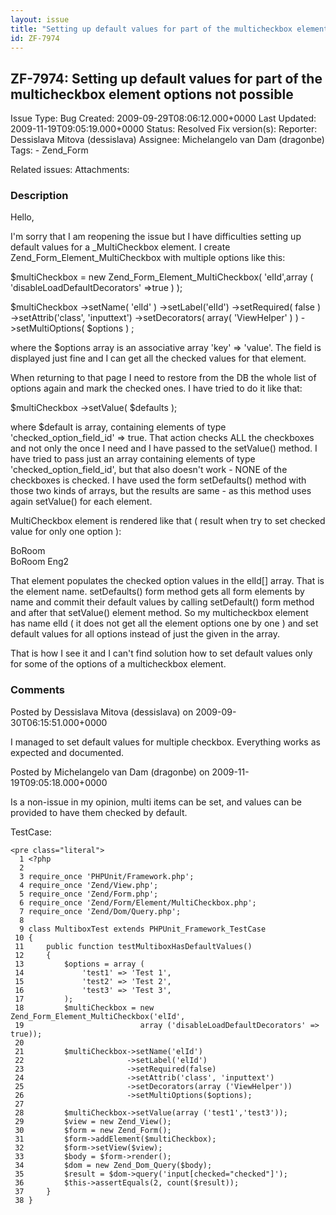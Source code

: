 ```yaml
---
layout: issue
title: "Setting up default values for part of the multicheckbox element options not possible"
id: ZF-7974
---
```


ZF-7974: Setting up default values for part of the multicheckbox element options not possible
---------------------------------------------------------------------------------------------

 Issue Type: Bug Created: 2009-09-29T08:06:12.000+0000 Last Updated: 2009-11-19T09:05:19.000+0000 Status: Resolved Fix version(s): 
 Reporter:  Dessislava Mitova (dessislava)  Assignee:  Michelangelo van Dam (dragonbe)  Tags: - Zend\_Form
 
 Related issues: 
 Attachments: 
### Description

Hello,

I'm sorry that I am reopening the issue but I have difficulties setting up default values for a \_MultiCheckbox element. I create Zend\_Form\_Element\_MultiCheckbox with multiple options like this:

$multiCheckbox = new Zend\_Form\_Element\_MultiCheckbox( 'elId',array ( 'disableLoadDefaultDecorators' =>true ) );

$multiCheckbox ->setName( 'elId' ) ->setLabel('elId') ->setRequired( false ) ->setAttrib('class', 'inputtext') ->setDecorators( array( 'ViewHelper' ) ) ->setMultiOptions( $options ) ;

where the $options array is an associative array 'key' => 'value'. The field is displayed just fine and I can get all the checked values for that element.

When returning to that page I need to restore from the DB the whole list of options again and mark the checked ones. I have tried to do it like that:

$multiCheckbox ->setValue( $defaults );

where $default is array, containing elements of type 'checked\_option\_field\_id' => true. That action checks ALL the checkboxes and not only the once I need and I have passed to the setValue() method. I have tried to pass just an array containing elements of type 'checked\_option\_field\_id', but that also doesn't work - NONE of the checkboxes is checked. I have used the form setDefaults() method with those two kinds of arrays, but the results are same - as this method uses again setValue() for each element.

MultiCheckbox element is rendered like that ( result when try to set checked value for only one option ):

BoRoom   
BoRoom Eng2

That element populates the checked option values in the elId[] array. That is the element name. setDefaults() form method gets all form elements by name and commit their default values by calling setDefault() form method and after that setValue() element method. So my multicheckbox element has name elId ( it does not get all the element options one by one ) and set default values for all options instead of just the given in the array.

That is how I see it and I can't find solution how to set default values only for some of the options of a multicheckbox element.

 

 

### Comments

Posted by Dessislava Mitova (dessislava) on 2009-09-30T06:15:51.000+0000

I managed to set default values for multiple checkbox. Everything works as expected and documented.

 

 

Posted by Michelangelo van Dam (dragonbe) on 2009-11-19T09:05:18.000+0000

Is a non-issue in my opinion, multi items can be set, and values can be provided to have them checked by default.

TestCase:

 
    <pre class="literal">
      1 <?php
      2 
      3 require_once 'PHPUnit/Framework.php';
      4 require_once 'Zend/View.php';
      5 require_once 'Zend/Form.php';
      6 require_once 'Zend/Form/Element/MultiCheckbox.php';
      7 require_once 'Zend/Dom/Query.php';
      8 
      9 class MultiboxTest extends PHPUnit_Framework_TestCase
     10 {
     11     public function testMultiboxHasDefaultValues()
     12     {
     13         $options = array (
     14             'test1' => 'Test 1',
     15             'test2' => 'Test 2',
     16             'test3' => 'Test 3',
     17         );
     18         $multiCheckbox = new Zend_Form_Element_MultiCheckbox('elId',
     19                          array ('disableLoadDefaultDecorators' => true));
     20 
     21         $multiCheckbox->setName('elId')
     22                       ->setLabel('elId')
     23                       ->setRequired(false)
     24                       ->setAttrib('class', 'inputtext')
     25                       ->setDecorators(array ('ViewHelper'))
     26                       ->setMultiOptions($options);
     27 
     28         $multiCheckbox->setValue(array ('test1','test3'));
     29         $view = new Zend_View();
     30         $form = new Zend_Form();
     31         $form->addElement($multiCheckbox);
     32         $form->setView($view);
     33         $body = $form->render();
     34         $dom = new Zend_Dom_Query($body);
     35         $result = $dom->query('input[checked="checked"]');
     36         $this->assertEquals(2, count($result));
     37     }
     38 }


 

 